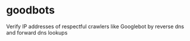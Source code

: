 # goodbots
Verify IP addresses of respectful crawlers like Googlebot by reverse dns and forward dns lookups
